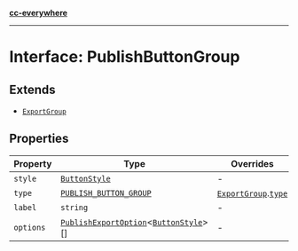 [**cc-everywhere**](../../../../../index.md)

***

# Interface: PublishButtonGroup

## Extends

- [`ExportGroup`](../../export-config-types/interfaces/export-group.md)

## Properties

| Property | Type | Overrides | Inherited from |
| ------ | ------ | ------ | ------ |
| <a id="style"></a> `style` | [`ButtonStyle`](../../export-config-types/type-aliases/button-style.md) | - | [`ExportGroup`](../../export-config-types/interfaces/export-group.md).[`style`](../../export-config-types/interfaces/export-group.md#style) |
| <a id="type"></a> `type` | [`PUBLISH_BUTTON_GROUP`](../../export-config-types/enumerations/export-group-type.md#publish_button_group) | [`ExportGroup`](../../export-config-types/interfaces/export-group.md).[`type`](../../export-config-types/interfaces/export-group.md#type) | - |
| <a id="label"></a> `label` | `string` | - | - |
| <a id="options"></a> `options` | [`PublishExportOption`](../../export-config-types/interfaces/publish-export-option.md)<[`ButtonStyle`](../../export-config-types/type-aliases/button-style.md)\>[] | - | - |
